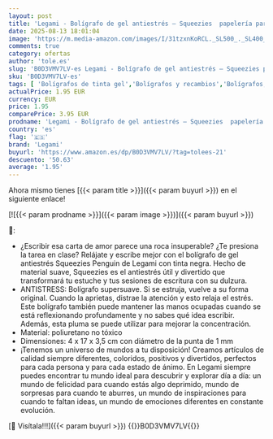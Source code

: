 ```yaml
---
layout: post
title: 'Legami - Bolígrafo de gel antiestrés – Squeezies  papelería para escribir  relajarse  concentrarse  bolígrafo antiestrés  súper suave  tinta negra  diámetro de la punta 1 mm  tema pingüino'
date: 2025-08-13 18:01:04
image: 'https://m.media-amazon.com/images/I/31tzxnKoRCL._SL500_._SL400_.jpg'
comments: true
category: ofertas
author: 'tole.es'
slug: 'B0D3VMV7LV-es Legami - Bolígrafo de gel antiestrés – Squeezies papelería...'
sku: 'B0D3VMV7LV-es'
tags: [ 'Bolígrafos de tinta gel','Bolígrafos y recambios','Bolígrafos, lápices y útiles de escritura','Oficina y papelería','bolígrafo','legami','🇪🇸', ]
actualPrice: 1.95 EUR
currency: EUR
price: 1.95
comparePrice: 3.95 EUR
prodname: 'Legami - Bolígrafo de gel antiestrés – Squeezies  papelería para escribir  relajarse  concentrarse  bolígrafo antiestrés  súper suave  tinta negra  diámetro de la punta 1 mm  tema pingüino'
country: 'es'
flag: '🇪🇸'
brand: 'Legami'
buyurl: 'https://www.amazon.es/dp/B0D3VMV7LV/?tag=tolees-21'
descuento: '50.63'
average: '1.95'
---
```


Ahora mismo tienes [{{< param title >}}]({{< param buyurl >}}) en el siguiente enlace!

[![{{< param prodname >}}]({{< param image >}})]({{< param buyurl >}})

🔎:

- ¿Escribir esa carta de amor parece una roca insuperable? ¿Te presiona la tarea en clase? Relájate y escribe mejor con el bolígrafo de gel antiestrés Squeezies Penguin de Legami con tinta negra. Hecho de material suave, Squeezies es el antiestrés útil y divertido que transformará tu estuche y tus sesiones de escritura con su dulzura.
- ANTISTRESS: Bolígrafo supersuave. Si se estruja, vuelve a su forma original. Cuando la aprietas, distrae la atención y esto relaja el estrés. Este bolígrafo también puede mantener las manos ocupadas cuando se está reflexionando profundamente y no sabes qué idea escribir. Además, esta pluma se puede utilizar para mejorar la concentración.
- Material: poliuretano no tóxico
- Dimensiones: 4 x 17 x 3,5 cm con diámetro de la punta de 1 mm
- ¡Tenemos un universo de mundos a tu disposición! Creamos artículos de calidad siempre diferentes, coloridos, positivos y divertidos, perfectos para cada persona y para cada estado de ánimo. En Legami siempre puedes encontrar tu mundo ideal para descubrir y explorar día a día: un mundo de felicidad para cuando estás algo deprimido, mundo de sorpresas para cuando te aburres, un mundo de inspiraciones para cuando te faltan ideas, un mundo de emociones diferentes en constante evolución.

[🛒 Visítala!!!]({{< param buyurl >}})
{{<world>}}B0D3VMV7LV{{</world>}}
